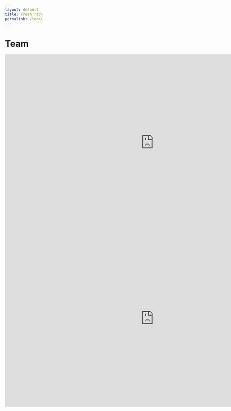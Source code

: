 ```yaml
---
layout: default
title: FreshTrack
permalink: /team/
---
```


# Team
<iframe src="https://docs.google.com/presentation/d/e/2PACX-1vRwf_jhqVVS89qXbDRJJKwz4vsLWj897YKliRpQBW5xhldjE_2CTZ-Sawkvb-gEwFbPAdm4Bi0hJOVo/embed?start=false&loop=false&delayms=15000&slide=id.g30b893ad0b5_3_9" frameborder="0" width="960" height="569" allowfullscreen="true" mozallowfullscreen="true" webkitallowfullscreen="true"></iframe>
<iframe src="https://docs.google.com/presentation/d/e/2PACX-1vRwf_jhqVVS89qXbDRJJKwz4vsLWj897YKliRpQBW5xhldjE_2CTZ-Sawkvb-gEwFbPAdm4Bi0hJOVo/embed?start=false&loop=false&delayms=15000&slide=id.g30b893ad0b5_3_35" frameborder="0" width="960" height="569" allowfullscreen="true" mozallowfullscreen="true" webkitallowfullscreen="true"></iframe>
